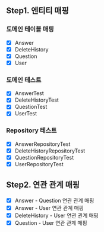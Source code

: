 ## Step1. 엔티티 매핑

### 도메인 테이블 매핑

- [X] Answer
- [X] DeleteHistory
- [X] Question
- [X] User

### 도메인 테스트

- [X] AnswerTest
- [X] DeleteHistoryTest
- [X] QuestionTest
- [X] UserTest

### Repository 테스트

- [X] AnswerRepositoryTest
- [X] DeleteHistoryRepositoryTest
- [X] QuestionRepositoryTest
- [X] UserRepositoryTest

## Step2. 연관 관계 매핑

- [X] Answer - Question 연관 관계 매핑
- [X] Answer - User 연관 관계 매핑
- [X] DeleteHistory - User 연관 관계 매핑
- [X] Question - User 연관 관계 매핑
